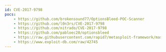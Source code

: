 ```yaml
---
id: CVE-2017-9798
pocs:
    - https://github.com/brokensound77/OptionsBleed-POC-Scanner
    - https://github.com/l0n3rs/CVE-2017-9798
    - https://github.com/nitrado/CVE-2017-9798
    - https://github.com/pabloec20/optionsbleed
    - https://raw.githubusercontent.com/rapid7/metasploit-framework/master/modules/auxiliary/scanner/http/apache_optionsbleed.rb
    - https://www.exploit-db.com/raw/42745
---
```

